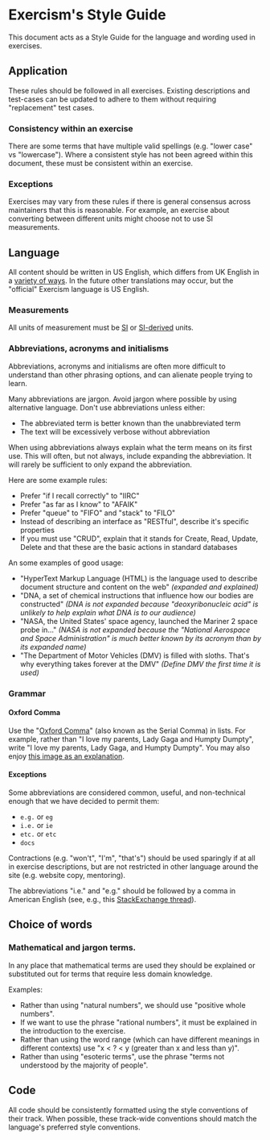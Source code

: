 # Exercism's Style Guide

This document acts as a Style Guide for the language and wording used in exercises.

## Application

These rules should be followed in all exercises.
Existing descriptions and test-cases can be updated to adhere to them without requiring "replacement" test cases.

### Consistency within an exercise

There are some terms that have multiple valid spellings (e.g. "lower case" vs "lowercase").
Where a consistent style has not been agreed within this document, these must be consistent within an exercise.

### Exceptions

Exercises may vary from these rules if there is general consensus across maintainers that this is reasonable.
For example, an exercise about converting between different units might choose not to use SI measurements.

## Language

All content should be written in US English, which differs from UK English in a [variety of ways](https://en.wikipedia.org/wiki/Comparison_of_American_and_British_English). In the future other translations may occur, but the "official" Exercism language is US English.

### Measurements

All units of measurement must be [SI](https://en.wikipedia.org/wiki/International_System_of_Units) or [SI-derived](https://en.wikipedia.org/wiki/SI_derived_unit) units.

### Abbreviations, acronyms and initialisms

Abbreviations, acronyms and initialisms are often more difficult to understand than other phrasing options, and can alienate people trying to learn.

Many abbreviations are jargon. Avoid jargon where possible by using alternative language. Don't use abbreviations unless either:

- The abbreviated term is better known than the unabbreviated term
- The text will be excessively verbose without abbreviation

When using abbreviations always explain what the term means on its first use. This will often, but not always, include expanding the abbreviation. It will rarely be sufficient to only expand the abbreviation.

Here are some example rules:

- Prefer "if I recall correctly" to "IIRC"
- Prefer "as far as I know" to "AFAIK"
- Prefer "queue" to "FIFO" and "stack" to "FILO"
- Instead of describing an interface as "RESTful", describe it's specific properties
- If you must use "CRUD", explain that it stands for Create, Read, Update, Delete and that these are the basic actions in standard databases

An some examples of good usage:

- "HyperText Markup Language (HTML) is the language used to describe document structure and content on the web" _(expanded and explained)_
- "DNA, a set of chemical instructions that influence how our bodies are constructed" _(DNA is not expanded because "deoxyribonucleic acid" is unlikely to help explain what DNA is to our audience)_
- "NASA, the United States' space agency, launched the Mariner 2 space probe in..." _(NASA is not expanded because the "National Aerospace and Space Administration" is much better known by its acronym than by its expanded name)_
- "The Department of Motor Vehicles (DMV) is filled with sloths. That's why everything takes forever at the DMV" _(Define DMV the first time it is used)_

### Grammar

#### Oxford Comma

Use the "[Oxford Comma](https://en.wikipedia.org/wiki/Serial_comma)" (also known as the Serial Comma) in lists. For example, rather than "I love my parents, Lady Gaga and Humpty Dumpty", write "I love my parents, Lady Gaga, and Humpty Dumpty". You may also enjoy [this image as an explanation](https://conchapman.files.wordpress.com/2015/12/panda2.jpg).

#### Exceptions

Some abbreviations are considered common, useful, and non-technical enough that we have decided to permit them:

- `e.g.` or `eg`
- `i.e.` or `ie`
- `etc.` or `etc`
- `docs`

Contractions (e.g. "won't", "I'm", "that's") should be used sparingly if at all in exercise descriptions, but are not restricted in other language around the site (e.g. website copy, mentoring).

The abbreviations "i.e." and "e.g." should be followed by a comma in American English (see, e.g., this [StackExchange thread](https://english.stackexchange.com/questions/7946/use-of-e-g-are-parentheses-necessary/93658#93658)).

## Choice of words

### Mathematical and jargon terms.

In any place that mathematical terms are used they should be explained or substituted out for terms that require less domain knowledge.

Examples:

- Rather than using "natural numbers", we should use "positive whole numbers".
- If we want to use the phrase "rational numbers", it must be explained in the introduction to the exercise.
- Rather than using the word range (which can have different meanings in different contexts) use "x < ? < y (greater than x and less than y)".
- Rather than using "esoteric terms", use the phrase "terms not understood by the majority of people".

## Code

All code should be consistently formatted using the style conventions of their track. When possible, these track-wide conventions should match the language's preferred style conventions.
